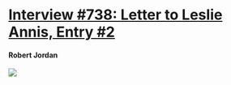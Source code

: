 # [Interview #738: Letter to Leslie Annis, Entry #2](https://www.theoryland.com/intvmain.php?i=738#2)

#### Robert Jordan

![](http://i.imgur.com/AOBtNzD.jpg)

